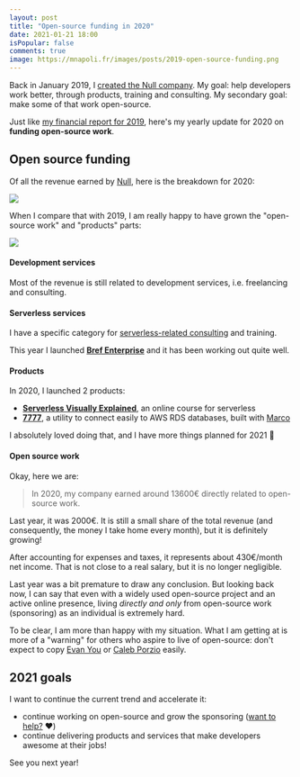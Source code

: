 ```yaml
---
layout: post
title: "Open-source funding in 2020"
date: 2021-01-21 18:00
isPopular: false
comments: true
image: https://mnapoli.fr/images/posts/2019-open-source-funding.png
---
```


Back in January 2019, I [created the Null company](https://null.tc/). My goal: help developers work better, through products, training and consulting. My secondary goal: make some of that work open-source.

Just like [my financial report for 2019](2019-open-source-funding/), here's my yearly update for 2020 on **funding open-source work**.

<!--more-->

## Open source funding

Of all the revenue earned by [Null](https://null.tc/), here is the breakdown for 2020:

![](/images/posts/2020-open-source-funding.png)

When I compare that with 2019, I am really happy to have grown the "open-source work" and "products" parts:

![](/images/posts/2019-open-source-funding.png)

#### Development services

Most of the revenue is still related to development services, i.e. freelancing and consulting.

#### Serverless services

I have a specific category for [serverless-related consulting](https://null.tc/) and training.

This year I launched [**Bref Enterprise**](https://bref.sh/#enterprise) and it has been working out quite well.

#### Products

In 2020, I launched 2 products:

- [**Serverless Visually Explained**](https://serverless-visually-explained.com/), an online course for serverless
- [**7777**](https://port7777.com/), a utility to connect easily to AWS RDS databases, built with [Marco](https://blog.deleu.dev/)

I absolutely loved doing that, and I have more things planned for 2021 🚀

#### Open source work

Okay, here we are:

> In 2020, my company earned around 13600€ directly related to open-source work.

Last year, it was 2000€. It is still a small share of the total revenue (and consequently, the money I take home every month), but it is definitely growing!

After accounting for expenses and taxes, it represents about 430€/month net income. That is not close to a real salary, but it is no longer negligible.

Last year was a bit premature to draw any conclusion. But looking back now, I can say that even with a widely used open-source project and an active online presence, living _directly and only_ from open-source work (sponsoring) as an individual is extremely hard.

To be clear, I am more than happy with my situation. What I am getting at is more of a "warning" for others who aspire to live of open-source: don't expect to copy [Evan You](https://evanyou.me/) or [Caleb Porzio](https://github.com/calebporzio) easily.

## 2021 goals

I want to continue the current trend and accelerate it:

- continue working on open-source and grow the sponsoring ([want to help?](https://github.com/sponsors/mnapoli) ❤️)
- continue delivering products and services that make developers awesome at their jobs!

See you next year!
